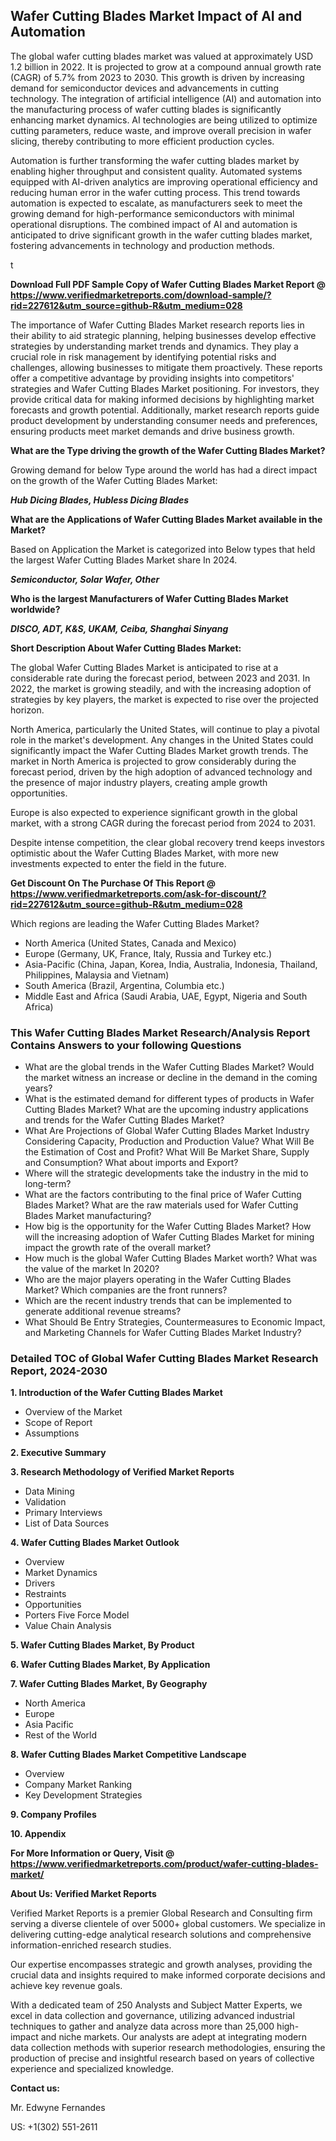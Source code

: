 <h2>Wafer Cutting Blades Market Impact of AI and Automation</h2><p>The global wafer cutting blades market was valued at approximately USD 1.2 billion in 2022. It is projected to grow at a compound annual growth rate (CAGR) of 5.7% from 2023 to 2030. This growth is driven by increasing demand for semiconductor devices and advancements in cutting technology. The integration of artificial intelligence (AI) and automation into the manufacturing process of wafer cutting blades is significantly enhancing market dynamics. AI technologies are being utilized to optimize cutting parameters, reduce waste, and improve overall precision in wafer slicing, thereby contributing to more efficient production cycles.</p><p>Automation is further transforming the wafer cutting blades market by enabling higher throughput and consistent quality. Automated systems equipped with AI-driven analytics are improving operational efficiency and reducing human error in the wafer cutting process. This trend towards automation is expected to escalate, as manufacturers seek to meet the growing demand for high-performance semiconductors with minimal operational disruptions. The combined impact of AI and automation is anticipated to drive significant growth in the wafer cutting blades market, fostering advancements in technology and production methods.</p>t</p><p id="" class=""><strong>Download Full PDF Sample Copy of Wafer Cutting Blades Market Report @ <a href="https://www.verifiedmarketreports.com/download-sample/?rid=227612&utm_source=github-R&utm_medium=028" target="_blank">https://www.verifiedmarketreports.com/download-sample/?rid=227612&utm_source=github-R&utm_medium=028</a></strong></p><p>The importance of&nbsp;Wafer Cutting Blades Market research reports lies in their ability to aid strategic planning, helping businesses develop effective strategies by understanding market trends and dynamics. They play a crucial role in risk management by identifying potential risks and challenges, allowing businesses to mitigate them proactively. These reports offer a competitive advantage by providing insights into competitors' strategies and Wafer Cutting Blades Market positioning. For investors, they provide critical data for making informed decisions by highlighting market forecasts and growth potential. Additionally, market research reports guide product development by understanding consumer needs and preferences, ensuring products meet market demands and drive business growth.</p><p><strong>What are the&nbsp;Type driving the growth of the Wafer Cutting Blades Market?</strong></p><p id="" class="">Growing demand for below Type around the world has had a direct impact on the growth of the Wafer Cutting Blades Market:</p><em><strong>Hub Dicing Blades, Hubless Dicing Blades</strong></em></p><strong>What are the&nbsp;Applications&nbsp;of Wafer Cutting Blades Market available in the Market?</strong></p><p id="" class="">Based on Application the Market is categorized into Below types that held the largest Wafer Cutting Blades Market share In 2024.</p><em><strong>Semiconductor, Solar Wafer, Other</strong></em></p><strong>Who is the largest Manufacturers of Wafer Cutting Blades Market worldwide?</strong></p><p><em><strong>DISCO, ADT, K&S, UKAM, Ceiba, Shanghai Sinyang</strong></em></p><p id="" class=""><strong>Short Description About Wafer Cutting Blades Market:</strong></p><p>The global Wafer Cutting Blades Market is anticipated to rise at a considerable rate during the forecast period, between 2023 and 2031. In 2022, the market is growing steadily, and with the increasing adoption of strategies by key players, the market is expected to rise over the projected horizon.</p><p>North America, particularly the United States, will continue to play a pivotal role in the market's development. Any changes in the United States could significantly impact the Wafer Cutting Blades Market growth trends. The market in North America is projected to grow considerably during the forecast period, driven by the high adoption of advanced technology and the presence of major industry players, creating ample growth opportunities.</p><p>Europe is also expected to experience significant growth in the global market, with a strong CAGR during the forecast period from 2024 to 2031.</p><p>Despite intense competition, the clear global recovery trend keeps investors optimistic about the Wafer Cutting Blades Market, with more new investments expected to enter the field in the future.</p><p id="" class=""><strong>Get Discount On The Purchase Of This Report @ <a href="https://www.verifiedmarketreports.com/ask-for-discount/?rid=227612&utm_source=github-R&utm_medium=028" target="_blank">https://www.verifiedmarketreports.com/ask-for-discount/?rid=227612&utm_source=github-R&utm_medium=028</a></strong></p>Which regions are leading the Wafer Cutting Blades Market?</p><ul><li>North America (United States, Canada and Mexico)</li><li>Europe (Germany, UK, France, Italy, Russia and Turkey etc.)</li><li>Asia-Pacific (China, Japan, Korea, India, Australia, Indonesia, Thailand, Philippines, Malaysia and Vietnam)</li><li>South America (Brazil, Argentina, Columbia etc.)</li><li>Middle East and Africa (Saudi Arabia, UAE, Egypt, Nigeria and South Africa)</li></ul><h3 id="" class="">This Wafer Cutting Blades Market Research/Analysis Report Contains Answers to your following Questions</h3><ul><li>What are the global trends in the Wafer Cutting Blades Market? Would the market witness an increase or decline in the demand in the coming years?</li><li>What is the estimated demand for different types of products in Wafer Cutting Blades Market? What are the upcoming industry applications and trends for the Wafer Cutting Blades Market?</li><li>What Are Projections of Global Wafer Cutting Blades Market Industry Considering Capacity, Production and Production Value? What Will Be the Estimation of Cost and Profit? What Will Be Market Share, Supply and Consumption? What about imports and Export?</li><li>Where will the strategic developments take the industry in the mid to long-term?</li><li>What are the factors contributing to the final price of Wafer Cutting Blades Market? What are the raw materials used for Wafer Cutting Blades Market manufacturing?</li><li>How big is the opportunity for the Wafer Cutting Blades Market? How will the increasing adoption of Wafer Cutting Blades Market for mining impact the growth rate of the overall market?</li><li>How much is the global Wafer Cutting Blades Market worth? What was the value of the market In 2020?</li><li>Who are the major players operating in the Wafer Cutting Blades Market? Which companies are the front runners?</li><li>Which are the recent industry trends that can be implemented to generate additional revenue streams?</li><li>What Should Be Entry Strategies, Countermeasures to Economic Impact, and Marketing Channels for Wafer Cutting Blades Market Industry?</li></ul><h3 id="" class="">Detailed TOC of Global Wafer Cutting Blades Market Research Report, 2024-2030</h3><p id="" class=""><strong>1. Introduction of the Wafer Cutting Blades Market</strong></p><ul><li>Overview of the Market</li><li>Scope of Report</li><li>Assumptions</li></ul><p id="" class=""><strong>2. Executive Summary</strong></p><p id="" class=""><strong>3. Research Methodology of Verified Market Reports</strong></p><ul><li>Data Mining</li><li>Validation</li><li>Primary Interviews</li><li>List of Data Sources</li></ul><p id="" class=""><strong>4. Wafer Cutting Blades Market Outlook</strong></p><ul><li>Overview</li><li>Market Dynamics</li><li>Drivers</li><li>Restraints</li><li>Opportunities</li><li>Porters Five Force Model</li><li>Value Chain Analysis</li></ul><p id="" class=""><strong>5. Wafer Cutting Blades Market, By Product</strong></p><p id="" class=""><strong>6. Wafer Cutting Blades Market, By Application</strong></p><p id="" class=""><strong>7. Wafer Cutting Blades Market, By Geography</strong></p><ul><li>North America</li><li>Europe</li><li>Asia Pacific</li><li>Rest of the World</li></ul><p id="" class=""><strong>8. Wafer Cutting Blades Market Competitive Landscape</strong></p><ul><li>Overview</li><li>Company Market Ranking</li><li>Key Development Strategies</li></ul><p id="" class=""><strong>9. Company Profiles</strong></p><p id="" class=""><strong>10. Appendix</strong></p><p id="" class=""><strong>For More Information or Query, Visit @ <a href="https://www.verifiedmarketreports.com/product/wafer-cutting-blades-market/" target="_blank">https://www.verifiedmarketreports.com/product/wafer-cutting-blades-market/</a></strong></p><p id="" class=""><strong>About Us: Verified Market Reports</strong></p><p id="" class="">Verified Market Reports is a premier Global Research and Consulting firm serving a diverse clientele of over 5000+ global customers. We specialize in delivering cutting-edge analytical research solutions and comprehensive information-enriched research studies.</p><p id="" class="">Our expertise encompasses strategic and growth analyses, providing the crucial data and insights required to make informed corporate decisions and achieve key revenue goals.</p><p id="" class="">With a dedicated team of 250 Analysts and Subject Matter Experts, we excel in data collection and governance, utilizing advanced industrial techniques to gather and analyze data across more than 25,000 high-impact and niche markets. Our analysts are adept at integrating modern data collection methods with superior research methodologies, ensuring the production of precise and insightful research based on years of collective experience and specialized knowledge.</p><p id="" class=""><strong>Contact us:</strong></p><p id="" class="">Mr. Edwyne Fernandes</p><p id="" class="">US: +1(302) 551-2611</p>